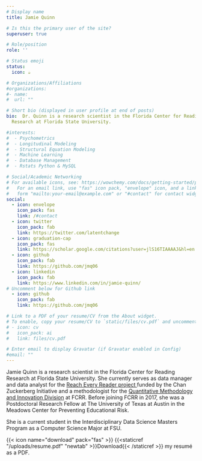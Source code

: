 ```yaml
---
# Display name
title: Jamie Quinn

# Is this the primary user of the site?
superuser: true

# Role/position
role: ''

# Status emoji
status:
  icon: ☕️

# Organizations/Affiliations
#organizations:
#- name: 
#  url: ""

# Short bio (displayed in user profile at end of posts)
bio:  Dr. Quinn is a research scientist in the Florida Center for Reading
  Research at Florida State University.

#interests:
#  - Psychometrics
#  - Longitudinal Modeling
#  - Structural Equation Modeling
#  - Machine Learning
#  - Database Management
#  - Rstats Python & MySQL

# Social/Academic Networking
# For available icons, see: https://wowchemy.com/docs/getting-started/page-builder/#icons
#   For an email link, use "fas" icon pack, "envelope" icon, and a link in the
#   form "mailto:your-email@example.com" or "#contact" for contact widget.
social:
  - icon: envelope
    icon_pack: fas
    link: /#contact
  - icon: twitter
    icon_pack: fab
    link: https://twitter.com/latentchange
  - icon: graduation-cap
    icon_pack: fas
    link: https://scholar.google.com/citations?user=jlS16TIAAAAJ&hl=en
  - icon: github
    icon_pack: fab
    link: https://github.com/jmq06
  - icon: linkedin
    icon_pack: fab
    link: https://www.linkedin.com/in/jamie-quinn/
# Uncomment below for Github link
  - icon: github
    icon_pack: fab
    link: https://github.com/jmq06

# Link to a PDF of your resume/CV from the About widget.
# To enable, copy your resume/CV to `static/files/cv.pdf` and uncomment the lines below.
# - icon: cv
#   icon_pack: ai
#   link: files/cv.pdf

# Enter email to display Gravatar (if Gravatar enabled in Config)
#email: ""
---
```


Jamie Quinn is a research scientist in the Florida Center for Reading Research at Florida State University. She currently serves as data manager and data analyst for the [Reach Every Reader project ](https://reacheveryreader.gse.harvard.edu/)funded by the Chan Zuckerberg Initiative and a methodologist for the [Quantitative Methodology and Innovation Division](qmi.fsu.edu) at FCRR.  Before joining FCRR in 2017, she was a Postdoctoral Research Fellow at The University of Texas at Austin in the Meadows Center for Preventing Educational Risk. 

She is a current student in the Interdisciplinary Data Science Masters Program as a Computer Science Major at FSU.

{{< icon name="download" pack="fas" >}} {{<staticref "/uploads/resume.pdf" "newtab" >}}Download{{< /staticref >}} my resumé as a PDF.
